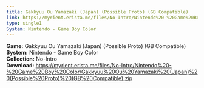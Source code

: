 ```yaml
---
title: Gakkyuu Ou Yamazaki (Japan) (Possible Proto) (GB Compatible)
link: https://myrient.erista.me/files/No-Intro/Nintendo%20-%20Game%20Boy%20Color/Gakkyuu%20Ou%20Yamazaki%20(Japan)%20(Possible%20Proto)%20(GB%20Compatible).zip
type: single1
System: Nintendo - Game Boy Color
---
```

<b>Game:</b> Gakkyuu Ou Yamazaki (Japan) (Possible Proto) (GB Compatible)<br>
<b>System:</b> Nintendo - Game Boy Color<br>
<b>Collection:</b> No-Intro<br>
<b>Download:</b> https://myrient.erista.me/files/No-Intro/Nintendo%20-%20Game%20Boy%20Color/Gakkyuu%20Ou%20Yamazaki%20(Japan)%20(Possible%20Proto)%20(GB%20Compatible).zip